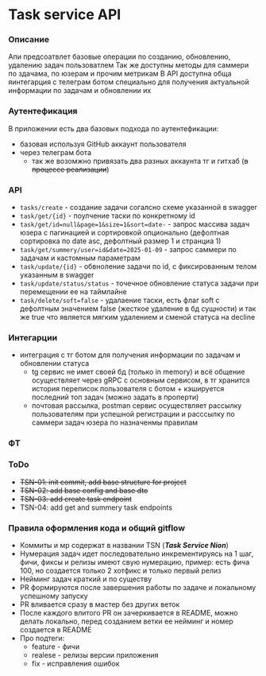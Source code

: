 # Task service API


### Описание
Апи предсоатвлет базовые операции по созданию, обновлению, удалению задач пользоватлем
Так же доступны методы для саммери по здачама, по юзерам и прочим метрикам
В API доступна обща яинтегарция с телеграм ботом специально для получения актуальной информации по задачам и обновлении их

### Аутентефикация
В приложении есть два базовых подхода по аутентефикации:
  - базовая используя GitHub аккаунт пользователя
  - через телеграм бота
     - так же возомжно привязать два разных аккаунта тг и гитхаб (~~в процессе реализации~~)

### API
  - `tasks/create` - создание задачи согалсно схеме указанной в swagger
  - `task/get/{id}` - поулчение таски по конкретному id
  - `task/get/id=null&page=1&size=1&sort=date-` - запрос массива задач юзера с пагинацией и сортировкой опционально (дефолтная сортировка по date asc, дефолтный размер 1 и странциа 1)
  - `task/get/summery/user=id&date=2025-01-09` - запрос саммери по задачам и кастомным параметрам
  - `task/update/{id}` - обвноление задачи по id, с фиксированным телом указанным в swagger
  - `task/update/status/status` -  точечное обновление статуса задачи при перемещении ее на таймлайне
  - `task/delete/soft=false` - удалаение таски, есть флаг soft с дефолтным значением false (жесткое удаление в бд сущности) и так же true что является мягким удалением и сменой статуса на decline

### Интегарции
- интеграция с тг ботом для получения информации по задачам и обновлении статуса
  - tg сервис не имет своей бд (только in memory) и всё общение осуществляет через gRPC с основным сервисом, в тг хранится история переписок пользователя с ботом + кэшируется последний топ задач (можно задать в проперти)
  - почтовая рассылка, postman сервис осуществляет рассылку пользователям при успешной регистрации и расссылку по саммери задач юзера по назначенмы правилам

### ФТ

### ToDo
- ~~TSN-01: init commit, add base structure for project~~
- ~~TSN-02: add base config and base dto~~
- ~~TSN-03: add create task endpoint~~
- TSN-04: add get and summery task endpoints

### Правила оформления кода и общий gitflow
- Коммиты и мр содержат в названии TSN (***Task Service Nion***)
- Нумерация задач идет последовательно инкрементируясь на 1 шаг, фичи, фиксы и релизы имеют свую нумерацию, пример: есть фича 100, но создается только 2 хотфикс и только первый релиз
- Нейминг задач краткий и по существу
- PR формируются после завершения работы по задаче и локальному успешному запуску
- PR вливается сразу в мастер без других веток
- После каждого влитого PR он зачеркивается в README, можно делать локально, перед созданием ветки ее нейминг и номер создается в README
- Про подтеги:
  - feature - фичи
  - realese - релизы версии приложения
  - fix - исправления ошибок 
